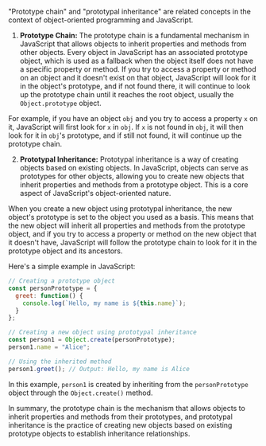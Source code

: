 "Prototype chain" and "prototypal inheritance" are related concepts in the context of object-oriented programming and JavaScript.

1. **Prototype Chain:**
The prototype chain is a fundamental mechanism in JavaScript that allows objects to inherit properties and methods from other objects. Every object in JavaScript has an associated prototype object, which is used as a fallback when the object itself does not have a specific property or method. If you try to access a property or method on an object and it doesn't exist on that object, JavaScript will look for it in the object's prototype, and if not found there, it will continue to look up the prototype chain until it reaches the root object, usually the `Object.prototype` object.

For example, if you have an object `obj` and you try to access a property `x` on it, JavaScript will first look for `x` in `obj`. If `x` is not found in `obj`, it will then look for it in `obj`'s prototype, and if still not found, it will continue up the prototype chain.

2. **Prototypal Inheritance:**
Prototypal inheritance is a way of creating objects based on existing objects. In JavaScript, objects can serve as prototypes for other objects, allowing you to create new objects that inherit properties and methods from a prototype object. This is a core aspect of JavaScript's object-oriented nature.

When you create a new object using prototypal inheritance, the new object's prototype is set to the object you used as a basis. This means that the new object will inherit all properties and methods from the prototype object, and if you try to access a property or method on the new object that it doesn't have, JavaScript will follow the prototype chain to look for it in the prototype object and its ancestors.

Here's a simple example in JavaScript:

```javascript
// Creating a prototype object
const personPrototype = {
  greet: function() {
    console.log(`Hello, my name is ${this.name}`);
  }
};

// Creating a new object using prototypal inheritance
const person1 = Object.create(personPrototype);
person1.name = "Alice";

// Using the inherited method
person1.greet(); // Output: Hello, my name is Alice
```

In this example, `person1` is created by inheriting from the `personPrototype` object through the `Object.create()` method.

In summary, the prototype chain is the mechanism that allows objects to inherit properties and methods from their prototypes, and prototypal inheritance is the practice of creating new objects based on existing prototype objects to establish inheritance relationships.